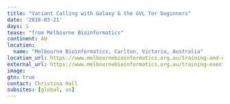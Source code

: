 ```yaml
---
title: "Variant Calling with Galaxy & the GVL for beginners"
date: '2018-03-21'
days: 1
tease: "from Melbourne Bioinformatics"
continent: AU
location:
  name: "Melbourne Bioinformatics, Carlton, Victoria, Australia"
location_url: https://www.melbournebioinformatics.org.au/training-and-events/
external_url: https://www.melbournebioinformatics.org.au/training-events/variant-calling-galaxy-gvl/#more-1012
image: 
gtn: true
contact: Christina Hall
subsites: [global, us]
---
```


